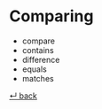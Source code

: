 # Comparing

  - compare
  - contains
  - difference
  - equals
  - matches

[↵ back](../README.md)

